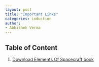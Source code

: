 ```yaml
---
layout: post
title: "Important Links"
categories: induction
author:
- Abhishek Verma
---
```



## Table of Content
1. [Download Elements Of Spacecraft book](https://raw.githubusercontent.com/abhishekpythons/sspace/main/_posts/elements_of_Spacecraft_Design_(1563475243)%20(1).pdf)
